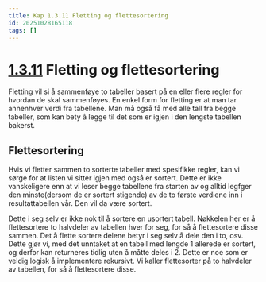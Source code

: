 ```yaml
---
title: Kap 1.3.11 Fletting og flettesortering
id: 20251028165118
tags: []
---
```


# [1.3.11]([[20250818102829]]) Fletting og flettesortering
Fletting vil si å sammenføye to tabeller basert på en eller flere regler for hvordan de skal sammenføyes. En enkel form for fletting er at man tar annenhver verdi fra tabellene. Man må også få med alle tall fra begge tabeller, som kan bety å legge til det som er igjen i den lengste tabellen bakerst.

## Flettesortering
Hvis vi fletter sammen to sorterte tabeller med spesifikke regler, kan vi sørge for at listen vi sitter igjen med også er sortert. Dette er ikke vanskeligere enn at vi leser begge tabellene fra starten av og alltid legfger den minste(dersom de er sortert stigende) av de to første verdiene inn i resultattabellen vår. Den vil da være sortert.

Dette i seg selv er ikke nok til å sortere en usortert tabell. Nøkkelen her er å flettesortere to halvdeler av tabellen hver for seg, for så å flettesortere disse sammen. Det å flette sortere delene betyr i seg selv å dele den i to, osv. Dette gjør vi, med det unntaket at en tabell med lengde 1 allerede er sortert, og derfor kan returneres tidlig uten å måtte deles i 2. Dette er noe som er veldig logisk å implementere rekursivt. Vi kaller flettesorter på to halvdeler av tabellen, for så å flettesortere disse.